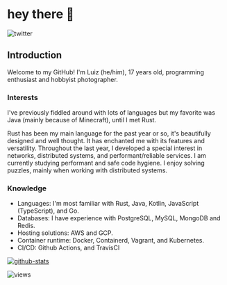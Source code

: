# hey there 👋
![twitter]

## Introduction

Welcome to my GitHub! I'm Luiz (he/him), 17 years old, programming enthusiast and hobbyist photographer.  

### Interests

I've previously fiddled around with lots of languages but my favorite was Java (mainly because of Minecraft), until I met Rust.

Rust has been my main language for the past year or so, it's beautifully designed and well thought. It has enchanted me with its features and versatility. Throughout the last year, I developed a special interest in networks, distributed systems, and performant/reliable services. I am currently studying performant and safe code hygiene. I enjoy solving puzzles, mainly when working with distributed systems.

### Knowledge

* Languages: I'm most familiar with Rust, Java, Kotlin, JavaScript (TypeScript), and Go.
* Databases: I have experience with PostgreSQL, MySQL, MongoDB and Redis.
* Hosting solutions: AWS and GCP.
* Container runtime: Docker, Containerd, Vagrant, and Kubernetes.
* CI/CD: Github Actions, and TravisCI

[![github-stats]](https://github.com/SaiintBrisson)


![views]

<!--Links-->

[twitter]: https://img.shields.io/twitter/follow/saiintbrisson?color=blue&label=Twitter&style=for-the-badge
[github-stats]: https://github-readme-stats.vercel.app/api?username=SaiintBrisson
[github]: https://github.com/SaiintBrisson
[views]: https://komarev.com/ghpvc/?username=SaiintBrisson
